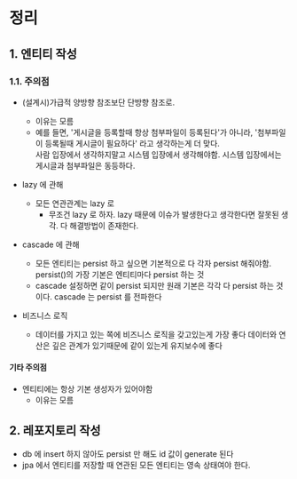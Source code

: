 # 정리
## 1. 엔티티 작성
### 1.1. 주의점
- (설계시)가급적 양방향 참조보단 단방향 참조로.
  - 이유는 모름
  - 예를 들면, '게시글을 등록할때 항상 첨부파일이 등록된다'가 아니라, '첨부파일이 등록될때 게시글이 필요하다' 라고 생각하는게 더 맞다.  
  사람 입장에서 생각하지말고 시스템 입장에서 생각해야함. 시스템 입장에서는 게시글과 첨부파일은 동등하다.

- lazy 에 관해
  - 모든 연관관계는 lazy 로
    - 무조건 lazy 로 하자. lazy 때문에 이슈가 발생한다고 생각한다면 잘못된 생각. 다 해결방법이 존재한다.

- cascade 에 관해
  - 모든 엔티티는 persist 하고 싶으면 기본적으로 다 각자 persist 해줘야함. persist()의 가장 기본은 엔티티마다 persist 하는 것
  - cascade 설정하면 같이 persist 되지만 원래 기본은 각각 다 persist 하는 것이다. cascade 는 persist 를 전파한다

- 비즈니스 로직
  - 데이터를 가지고 있는 쪽에 비즈니스 로직을 갖고있는게 가장 좋다 데이터와 연산은 깊은 관계가 있기때문에 같이 있는게 유지보수에 좋다

#### 기타 주의점
- 엔티티에는 항상 기본 생성자가 있어야함
  - 이유는 모름
  
## 2. 레포지토리 작성
- db 에 insert 하지 않아도 persist 만 해도 id 값이 generate 된다
- jpa 에서 엔티티를 저장할 때 연관된 모든 엔티티는 영속 상태여야 한다.